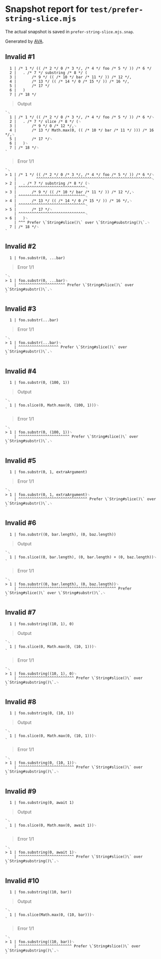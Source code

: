 # Snapshot report for `test/prefer-string-slice.mjs`

The actual snapshot is saved in `prefer-string-slice.mjs.snap`.

Generated by [AVA](https://avajs.dev).

## Invalid #1
      1 | /* 1 */ (( /* 2 */ 0 /* 3 */, /* 4 */ foo /* 5 */ )) /* 6 */
      2 | 	. /* 7 */ substring /* 8 */ (
      3 | 		/* 9 */ (( /* 10 */ bar /* 11 */ )) /* 12 */,
      4 | 		/* 13 */ (( /* 14 */ 0 /* 15 */ )) /* 16 */,
      5 | 		/* 17 */
      6 | 	)
      7 | /* 18 */

> Output

    `␊
      1 | /* 1 */ (( /* 2 */ 0 /* 3 */, /* 4 */ foo /* 5 */ )) /* 6 */␊
      2 | 	. /* 7 */ slice /* 8 */ (␊
      3 | 		/* 9 */ 0 /* 12 */,␊
      4 | 		/* 13 */ Math.max(0, (( /* 10 */ bar /* 11 */ ))) /* 16 */,␊
      5 | 		/* 17 */␊
      6 | 	)␊
      7 | /* 18 */␊
    `

> Error 1/1

    `␊
    > 1 | /* 1 */ (( /* 2 */ 0 /* 3 */, /* 4 */ foo /* 5 */ )) /* 6 */␊
        |         ^^^^^^^^^^^^^^^^^^^^^^^^^^^^^^^^^^^^^^^^^^^^^^^^^^^^␊
    > 2 | 	. /* 7 */ substring /* 8 */ (␊
        | ^^^^^^^^^^^^^^^^^^^^^^^^^^^^^^␊
    > 3 | 		/* 9 */ (( /* 10 */ bar /* 11 */ )) /* 12 */,␊
        | ^^^^^^^^^^^^^^^^^^^^^^^^^^^^^^␊
    > 4 | 		/* 13 */ (( /* 14 */ 0 /* 15 */ )) /* 16 */,␊
        | ^^^^^^^^^^^^^^^^^^^^^^^^^^^^^^␊
    > 5 | 		/* 17 */␊
        | ^^^^^^^^^^^^^^^^^^^^^^^^^^^^^^␊
    > 6 | 	)␊
        | ^^^ Prefer \`String#slice()\` over \`String#substring()\`.␊
      7 | /* 18 */␊
    `

## Invalid #2
      1 | foo.substr(0, ...bar)

> Error 1/1

    `␊
    > 1 | foo.substr(0, ...bar)␊
        | ^^^^^^^^^^^^^^^^^^^^^ Prefer \`String#slice()\` over \`String#substr()\`.␊
    `

## Invalid #3
      1 | foo.substr(...bar)

> Error 1/1

    `␊
    > 1 | foo.substr(...bar)␊
        | ^^^^^^^^^^^^^^^^^^ Prefer \`String#slice()\` over \`String#substr()\`.␊
    `

## Invalid #4
      1 | foo.substr(0, (100, 1))

> Output

    `␊
      1 | foo.slice(0, Math.max(0, (100, 1)))␊
    `

> Error 1/1

    `␊
    > 1 | foo.substr(0, (100, 1))␊
        | ^^^^^^^^^^^^^^^^^^^^^^^ Prefer \`String#slice()\` over \`String#substr()\`.␊
    `

## Invalid #5
      1 | foo.substr(0, 1, extraArgument)

> Error 1/1

    `␊
    > 1 | foo.substr(0, 1, extraArgument)␊
        | ^^^^^^^^^^^^^^^^^^^^^^^^^^^^^^^ Prefer \`String#slice()\` over \`String#substr()\`.␊
    `

## Invalid #6
      1 | foo.substr((0, bar.length), (0, baz.length))

> Output

    `␊
      1 | foo.slice((0, bar.length), (0, bar.length) + (0, baz.length))␊
    `

> Error 1/1

    `␊
    > 1 | foo.substr((0, bar.length), (0, baz.length))␊
        | ^^^^^^^^^^^^^^^^^^^^^^^^^^^^^^^^^^^^^^^^^^^^ Prefer \`String#slice()\` over \`String#substr()\`.␊
    `

## Invalid #7
      1 | foo.substring((10, 1), 0)

> Output

    `␊
      1 | foo.slice(0, Math.max(0, (10, 1)))␊
    `

> Error 1/1

    `␊
    > 1 | foo.substring((10, 1), 0)␊
        | ^^^^^^^^^^^^^^^^^^^^^^^^^ Prefer \`String#slice()\` over \`String#substring()\`.␊
    `

## Invalid #8
      1 | foo.substring(0, (10, 1))

> Output

    `␊
      1 | foo.slice(0, Math.max(0, (10, 1)))␊
    `

> Error 1/1

    `␊
    > 1 | foo.substring(0, (10, 1))␊
        | ^^^^^^^^^^^^^^^^^^^^^^^^^ Prefer \`String#slice()\` over \`String#substring()\`.␊
    `

## Invalid #9
      1 | foo.substring(0, await 1)

> Output

    `␊
      1 | foo.slice(0, Math.max(0, await 1))␊
    `

> Error 1/1

    `␊
    > 1 | foo.substring(0, await 1)␊
        | ^^^^^^^^^^^^^^^^^^^^^^^^^ Prefer \`String#slice()\` over \`String#substring()\`.␊
    `

## Invalid #10
      1 | foo.substring((10, bar))

> Output

    `␊
      1 | foo.slice(Math.max(0, (10, bar)))␊
    `

> Error 1/1

    `␊
    > 1 | foo.substring((10, bar))␊
        | ^^^^^^^^^^^^^^^^^^^^^^^^ Prefer \`String#slice()\` over \`String#substring()\`.␊
    `
